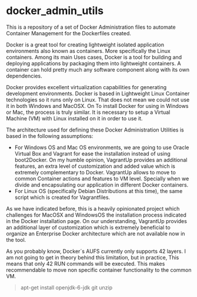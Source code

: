 docker_admin_utils
==================

This is a repository of a set of Docker Administration files to automate Container Management for the Dockerfiles created.

Docker is a great tool for creating lightweight isolated application environments also known as containers. More specifically the Linux containers. Among its main Uses cases, Docker is a tool for building and deploying applications by packaging them into lightweight containers. A container can hold pretty much any software component along with its own dependencies.

Docker provides excellent virtualization capabilities for generating development environments. Docker is based in Lightweight Linux Container technologies so it runs only on Linux. That does not mean we could not use it in both Windows and MacOSX. On To install Docker for using in Windows or Mac, the process is truly similar. It is necessary to setup a Virtual Machine (VM) with Linux installed on it in order to use it.

The architecture used for defining these Docker Administration Utilities is based in the following assumptions:

* For Windows OS and Mac OS environments, we are going to use Oracle Virtual Box and Vagrant for ease the installation instead of using boot2Docker. On my humble opinion, VagrantUp provides an additional features, an extra level of customization and added value which is extremely complementary to Docker. VagrantUp allows to move to common Container actions and features to VM level. Specially when we divide and encapsulating our application in different Docker containers.
* For Linux OS (specifically Debian Distributions at this time), the same script which is created for Vagrantfiles.


As we have indicated before, this is a heavily opinionated project which challenges for MacOSX and WindowsOS the installation process indicated in the Docker installation page. On our understanding, VagrantUp provides an additional layer of customization which is extremely beneficial to organize an Enterprise Docker architecture which are not available now in the tool.

As you probably know, Docker´s AUFS currently only supports 42 layers. I am not going to get in theory behind this limitation, but in practice, This means that only 42 RUN commands will be executed. This makes recommendable to move non specific container functionality to the common VM.
> apt-get install openjdk-6-jdk git unzip

